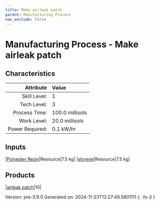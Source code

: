 ```yaml
---
title: Make airleak patch
parent: Manufacturing Process
nav_exclude: false
---
```

# Manufacturing Process - Make airleak patch


## Characteristics

| Attribute      | Value |
|--------:|:------|
|Skill Level:|1|
|Tech Level:|3|
|Process Time:|100.0 millisols|
|Work Level:|20.0 millisols|
|Power Required:|0.1 kW/hr|

## Inputs

|[Polyester Resin](../resource/polyester-resin.html)|Resource|7.5 kg|
|[styrene](../resource/styrene.html)|Resource|7.5 kg|

## Products

|[airleak patch](../part/airleak-patch.html)|10|


Version: pre-3.9.0 Generated on: 2024-11-23T12:27:49.5801111
{: .fs-3 }

